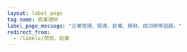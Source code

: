 ```yaml
---
layout: label_page
tag-name: 商業理財
label_page_message: "企業管理、領導、創業、理財、成功學等話題。"
redirect_from:
  - /labels/商管、創業
---
```

